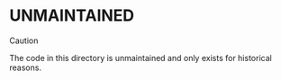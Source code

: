 # UNMAINTAINED

> [!CAUTION]
> The code in this directory is unmaintained and only exists for historical reasons.
